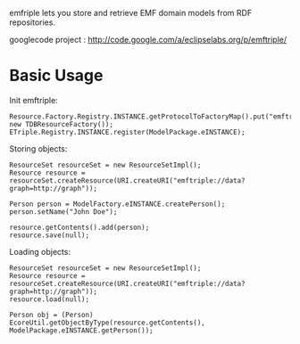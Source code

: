 
emfriple lets you store and retrieve EMF domain models from RDF repositories.

googlecode project : http://code.google.com/a/eclipselabs.org/p/emftriple/

# Basic Usage

Init emftriple:
    
    Resource.Factory.Registry.INSTANCE.getProtocolToFactoryMap().put("emftriple", new TDBResourceFactory());
    ETriple.Registry.INSTANCE.register(ModelPackage.eINSTANCE);

Storing objects:
    
    ResourceSet resourceSet = new ResourceSetImpl();
    Resource resource = resourceSet.createResource(URI.createURI("emftriple://data?graph=http://graph"));
    	
    Person person = ModelFactory.eINSTANCE.createPerson();
    person.setName("John Doe");
    
    resource.getContents().add(person);
    resource.save(null);

Loading objects:
    
    ResourceSet resourceSet = new ResourceSetImpl();
    Resource resource = resourceSet.createResource(URI.createURI("emftriple://data?graph=http://graph"));
    resource.load(null);

    Person obj = (Person) EcoreUtil.getObjectByType(resource.getContents(), ModelPackage.eINSTANCE.getPerson());


